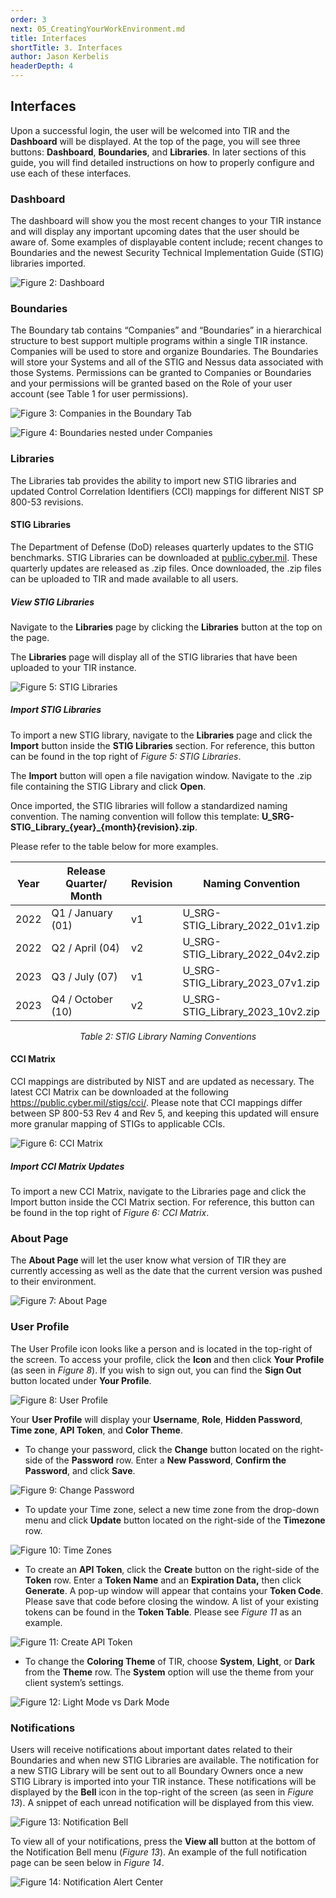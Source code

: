 ```yaml
---
order: 3
next: 05_CreatingYourWorkEnvironment.md
title: Interfaces
shortTitle: 3. Interfaces
author: Jason Kerbelis
headerDepth: 4
---
```


## Interfaces

Upon a successful login, the user will be welcomed into TIR and the **Dashboard** will be displayed. At the top of the page, you will see three buttons: **Dashboard**, **Boundaries**, and **Libraries**. In later sections of this guide, you will find detailed instructions on how to properly configure and use each of these interfaces.

### Dashboard

The dashboard will show you the most recent changes to your TIR instance and will display any important upcoming dates that the user should be aware of. Some examples of displayable content include; recent changes to Boundaries and the newest Security Technical Implementation Guide (STIG) libraries imported.

![Figure 2: Dashboard](../../assets/user-guide/image3.png "Figure 2: Dashboard")

### Boundaries

The Boundary tab contains “Companies” and “Boundaries” in a hierarchical structure to best support multiple programs within a single TIR instance. Companies will be used to store and organize Boundaries. The Boundaries will store your Systems and all of the STIG and Nessus data associated with those Systems. Permissions can be granted to Companies or Boundaries and your permissions will be granted based on the Role of your user account (see Table 1 for user permissions).

![Figure 3: Companies in the Boundary Tab](../../assets/user-guide/BoundariesTab.png "Figure 3: Companies in the Boundary Tab")

![Figure 4: Boundaries nested under Companies](../../assets/user-guide/BoundariesTab_Nested.png "Figure 4: Boundaries nested under Companies")

### Libraries

The Libraries tab provides the ability to import new STIG libraries and updated Control Correlation Identifiers (CCI) mappings for different NIST SP 800-53 revisions.

#### STIG Libraries

The Department of Defense (DoD) releases quarterly updates to the STIG benchmarks. STIG Libraries can be downloaded at [public.cyber.mil](public.cyber.mil). These quarterly updates are released as .zip files. Once downloaded, the .zip files can be uploaded to TIR and made available to all users.

##### View STIG Libraries

Navigate to the **Libraries** page by clicking the **Libraries** button at the top on the page.

The **Libraries** page will display all of the STIG libraries that have been uploaded to your TIR instance.

![Figure 5: STIG Libraries](../../assets/user-guide/image6.png "Figure 5: STIG Libraries")

##### Import STIG Libraries

To import a new STIG library, navigate to the **Libraries** page and click the **Import** button inside the **STIG Libraries** section. For reference, this button can be found in the top right of *Figure 5: STIG Libraries*.

The **Import** button will open a file navigation window. Navigate to the .zip file containing the STIG Library and click **Open**.

Once imported, the STIG libraries will follow a standardized naming convention. The naming convention will follow this template: **U\_SRG-STIG\_Library\_{year}\_{month}{revision}.zip**.

Please refer to the table below for more examples.

<table>
<colgroup>
<col style="width: 8%" />
<col style="width: 29%" />
<col style="width: 14%" />
<col style="width: 47%" />
</colgroup>
<thead>
<tr class="header">
<th><strong>Year</strong></th>
<th><strong>Release Quarter/ Month</strong></th>
<th><strong>Revision</strong></th>
<th><strong>Naming Convention</strong></th>
</tr>
</thead>
<tbody>
<tr class="odd">
<td>2022</td>
<td>Q1 / January (01)</td>
<td>v1</td>
<td>U_SRG-STIG_Library_2022_01v1.zip</td>
</tr>
<tr class="even">
<td>2022</td>
<td>Q2 / April (04)</td>
<td>v2</td>
<td>U_SRG-STIG_Library_2022_04v2.zip</td>
</tr>
<tr class="odd">
<td>2023</td>
<td>Q3 / July (07)</td>
<td>v1</td>
<td>U_SRG-STIG_Library_2023_07v1.zip</td>
</tr>
<tr class="even">
<td>2023</td>
<td>Q4 / October (10)</td>
<td>v2</td>
<td>U_SRG-STIG_Library_2023_10v2.zip</td>
</tr>
</tbody>
</table>
<p style="text-align: center;"><em>Table 2: STIG Library Naming Conventions</em></p>

#### CCI Matrix

CCI mappings are distributed by NIST and are updated as necessary. The latest CCI Matrix can be downloaded at the following <https://public.cyber.mil/stigs/cci/>. Please note that CCI mappings differ between SP 800-53 Rev 4 and Rev 5, and keeping this updated will ensure more granular mapping of STIGs to applicable CCIs.

![Figure 6: CCI Matrix](../../assets/user-guide/image7.png "Figure 6: CCI Matrix")

##### Import CCI Matrix Updates

To import a new CCI Matrix, navigate to the Libraries page and click the Import button inside the CCI Matrix section. For reference, this button can be found in the top right of *Figure 6: CCI Matrix*.

### About Page

The **About Page** will let the user know what version of TIR they are currently accessing as well as the date that the current version was pushed to their environment.

![Figure 7: About Page](../../assets/user-guide/image8.png "Figure 7: About Page")

### User Profile

The User Profile icon looks like a person and is located in the top-right of the screen. To access your profile, click the **Icon** and then click **Your Profile** (as seen in *Figure 8*). If you wish to sign out, you can find the **Sign Out** button located under **Your Profile**.

![Figure 8: User Profile](../../assets/user-guide/UserProfile.png "Figure 8: User Profile")

Your **User Profile** will display your **Username**, **Role**, **Hidden Password**, **Time zone**, **API Token**, and **Color Theme**.

- To change your password, click the **Change** button located on the right-side of the **Password** row. Enter a **New Password**, **Confirm the Password**, and click **Save**.

![Figure 9: Change Password](../../assets/user-guide/User_ChangePassword.png "Figure 9: Change Password")

- To update your Time zone, select a new time zone from the drop-down menu and click **Update** button located on the right-side of the **Timezone** row.

![Figure 10: Time Zones](../../assets/user-guide/image11.png "Figure 10: Time Zones")

- To create an **API Token**, click the **Create** button on the right-side of the **Token** row. Enter a **Token Name** and an **Expiration Data,** then click **Generate**. A pop-up window will appear that contains your **Token Code**. Please save that code before closing the window. A list of your existing tokens can be found in the **Token Table**. Please see *Figure 11* as an example.

![Figure 11: Create API Token](../../assets/user-guide/image12.png "Figure 11: Create API Token")

- To change the **Coloring Theme** of TIR, choose **System**, **Light**, or **Dark** from the **Theme** row. The **System** option will use the theme from your client system’s settings.

![Figure 12: Light Mode vs Dark Mode](../../assets/user-guide/image13.png "Figure 12: Light Mode vs Dark Mode")

### Notifications

Users will receive notifications about important dates related to their Boundaries and when new STIG Libraries are available. The notification for a new STIG Library will be sent out to all Boundary Owners once a new STIG Library is imported into your TIR instance. These notifications will be displayed by the **Bell** icon in the top-right of the screen (as seen in *Figure 13*). A snippet of each unread notification will be displayed from this view.

![Figure 13: Notification Bell](../../assets/user-guide/image14.png "Figure 13: Notification Bell")

To view all of your notifications, press the **View all** button at the bottom of the Notification Bell menu (*Figure 13*). An example of the full notification page can be seen below in *Figure 14*.

![Figure 14: Notification Alert Center](../../assets/user-guide/image15.png "Figure 14: Notification Alert Center")
